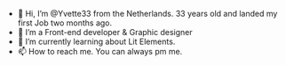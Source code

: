- 👋 Hi, I’m @Yvette33 from the Netherlands. 33 years old and landed my first Job two months ago.
- 👀 I’m a Front-end developer & Graphic designer
- 🌱 I’m currently learning about Lit Elements. 
- 📫 How to reach me. You can always pm me. 

